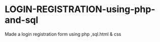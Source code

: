 # LOGIN-REGISTRATION-using-php-and-sql
Made a login registration form using php ,sql.html &amp; css 
